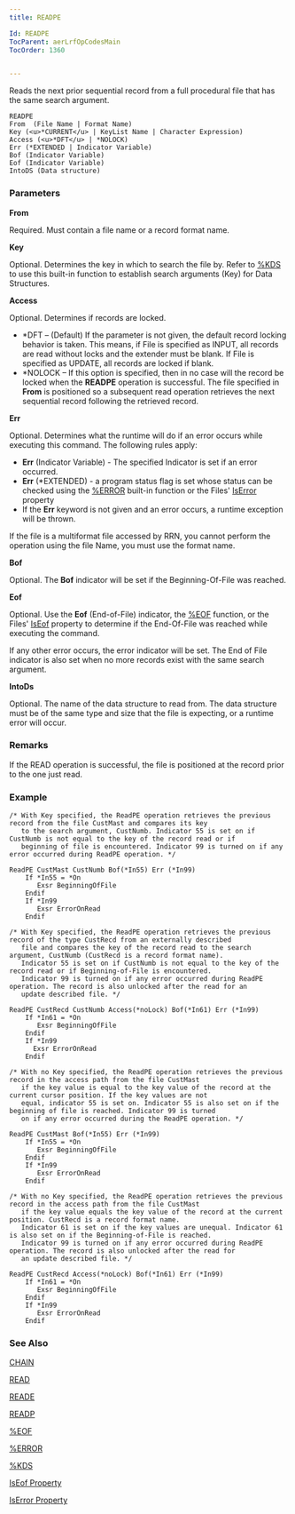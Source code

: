 ```yaml
---
title: READPE

Id: READPE
TocParent: aerLrfOpCodesMain
TocOrder: 1360


---
```


Reads the next prior sequential record from a full procedural file that has the same search argument. 

```
READPE 
From  (File Name | Format Name)
Key (<u>*CURRENT</u> | KeyList Name | Character Expression)
Access (<u>*DFT</u> | *NOLOCK)
Err (*EXTENDED | Indicator Variable)
Bof (Indicator Variable)
Eof (Indicator Variable)
IntoDS (Data structure)    
```

### Parameters

**From** 

Required. Must contain a file name or a record format name.


**Key** 

Optional. Determines the key in which to search the file by. Refer to [%KDS](KDS_Function.html) to use this built-in function to establish search arguments (Key) for Data Structures.


**Access** 

Optional. Determines if records are locked.

- *DFT – (Default) If the parameter is not given, the default record locking behavior is taken. This means, if File is specified as INPUT, all records are read without locks and the extender must be blank. If File is specified as UPDATE, all records are locked if blank.
- *NOLOCK – If this option is specified, then in no case will the record be locked when the **READPE** operation is successful. The file specified in **From** is positioned so a subsequent read operation retrieves the next sequential record following the retrieved record.


**Err** 

Optional. Determines what the runtime will do if an error occurs while executing this command. The following rules apply: 

- **Err** (Indicator Variable) - The specified Indicator is set if an error occurred.
- **Err** (*EXTENDED) - a program status flag is set whose status can be checked using the [%ERROR](ERROR_Function.html) built-in function or the Files' [IsError](IsErrorPropertyDbFileClass.html) property
- If the **Err** keyword is not given and an error occurs, a runtime exception will be thrown.

If the file is a multiformat file accessed by RRN, you cannot perform the operation using the file Name, you must use the format name.


**Bof** 

Optional. The **Bof** indicator will be set if the Beginning-Of-File was reached.


**Eof** 

Optional. Use the **Eof** (End-of-File) indicator, the [%EOF](EOF_Function.html) function, or the Files' [IsEof](IsEofPropertyDbFileClass.html) property to determine if the End-Of-File was reached while executing the command. 

If any other error occurs, the error indicator will be set. The End of File indicator is also set when no more records exist with the same search argument.


**IntoDs** 

Optional. The name of the data structure to read from. The data structure must be of the same type and size that the file is expecting, or a runtime error will occur.


### Remarks
If the READ operation is successful, the file is positioned at the record prior to the one just read. 

### Example

```
/* With Key specified, the ReadPE operation retrieves the previous record from the file CustMast and compares its key
   to the search argument, CustNumb. Indicator 55 is set on if CustNumb is not equal to the key of the record read or if
   beginning of file is encountered. Indicator 99 is turned on if any error occurred during ReadPE operation. */ 

ReadPE CustMast CustNumb Bof(*In55) Err (*In99)
    If *In55 = *On
       Exsr BeginningOfFile
    Endif 
    If *In99
       Exsr ErrorOnRead
    Endif 

/* With Key specified, the ReadPE operation retrieves the previous record of the type CustRecd from an externally described
   file and compares the key of the record read to the search argument, CustNumb (CustRecd is a record format name). 
   Indicator 55 is set on if CustNumb is not equal to the key of the record read or if Beginning-of-File is encountered. 
   Indicator 99 is turned on if any error occurred during ReadPE operation. The record is also unlocked after the read for an
   update described file. */ 

ReadPE CustRecd CustNumb Access(*noLock) Bof(*In61) Err (*In99)
    If *In61 = *On
       Exsr BeginningOfFile
    Endif 
    If *In99
      Exsr ErrorOnRead
    Endif 

/* With no Key specified, the ReadPE operation retrieves the previous record in the access path from the file CustMast
   if the key value is equal to the key value of the record at the current cursor position. If the key values are not
   equal, indicator 55 is set on. Indicator 55 is also set on if the beginning of file is reached. Indicator 99 is turned
   on if any error occurred during the ReadPE operation. */ 

ReadPE CustMast Bof(*In55) Err (*In99)
    If *In55 = *On
       Exsr BeginningOfFile
    Endif 
    If *In99
       Exsr ErrorOnRead
    Endif 

/* With no Key specified, the ReadPE operation retrieves the previous record in the access path from the file CustMast
   if the key value equals the key value of the record at the current position. CustRecd is a record format name. 
   Indicator 61 is set on if the key values are unequal. Indicator 61 is also set on if the Beginning-of-File is reached.
   Indicator 99 is turned on if any error occurred during ReadPE operation. The record is also unlocked after the read for
   an update described file. */ 

ReadPE CustRecd Access(*noLock) Bof(*In61) Err (*In99)
    If *In61 = *On
       Exsr BeginningOfFile
    Endif 
    If *In99
       Exsr ErrorOnRead
    Endif 
```

### See Also
[CHAIN](CHAIN.html)

[READ](READ.html)

[READE](READE.html)

[READP](READP.html)

[%EOF](EOF_Function.html)

[%ERROR](ERROR_Function.html)

[%KDS](KDS_Function.html)

[IsEof Property](IsEofPropertyDbFileClass.html)

[IsError Property](IsErrorPropertyDbFileClass.html) 
